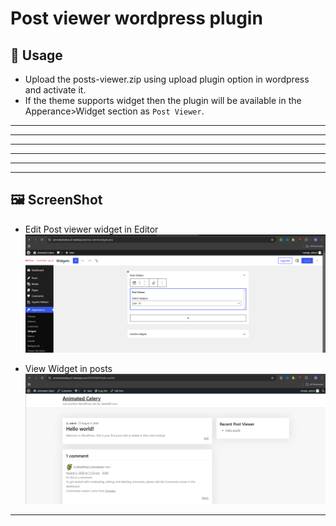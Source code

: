 # Post viewer wordpress plugin

## 🚀 Usage
- Upload the posts-viewer.zip using upload plugin option in wordpress and activate it.
- If the theme supports widget then the plugin will be available in the Apperance>Widget section as `Post Viewer`.
---
---
---
---
---
---


## 🖼️ ScreenShot
- Edit Post viewer widget in Editor
![View Recent post viewer widget](image.png)

- View Widget in posts 
![View Recent post viewer widget](image-1.png)
---
